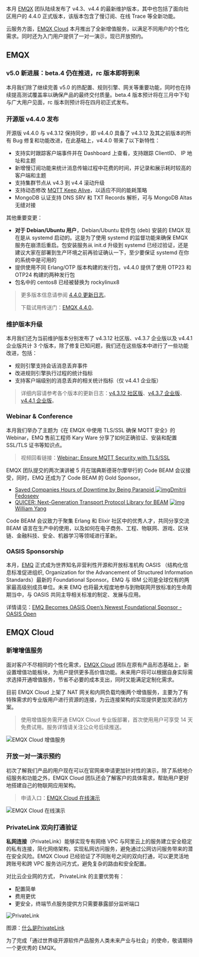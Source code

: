 本月 [EMQX](https://www.emqx.io/zh) 团队陆续发布了 v4.3、v4.4 的最新维护版本，其中也包括了面向社区用户的 4.4.0 正式版本，该版本包含了慢订阅、在线 Trace 等全新功能。

云服务方面，[EMQX Cloud](https://www.emqx.com/zh/cloud) 本月推出了全新增值服务，以满足不同用户的个性化需求。同时还为入门用户提供了一对一演示，现已开放预约。

## EMQX

### v5.0 新进展：beta.4 仍在推进，rc 版本即将到来

本月我们除了继续完善 v5.0 的热配置、规则引擎、网关等重要功能，同时也在持续提高测试覆盖率以确保产品的最终交付质量。beta.4 版本预计将在三月中下旬与广大用户见面，rc 版本则预计将在四月初正式发布。

### 开源版 v4.4.0 发布

开源版 v4.4.0 与 v4.3.12 保持同步，即 v4.4.0 具备了 v4.3.12 及其之前版本的所有 Bug 修复和功能改进，在此基础上，v4.4.0 带来了以下新特性：

- 支持实时跟踪客户端事件并在 Dashboard 上查看，支持跟踪 ClientID、 IP 地址和主题
- 新增慢订阅功能来统计消息传输过程中花费的时间，并记录和展示耗时较高的客户端和主题
- 支持集群节点从 v4.3 到 v4.4 滚动升级
- 支持动态修改 [MQTT Keep Alive](https://www.emqx.com/zh/blog/mqtt-keep-alive)，以适应不同的能耗策略
- MongoDB 认证支持 DNS SRV 和 TXT Records 解析，可与 MongoDB Altas 无缝对接

其他重要变更：

- **对于 Debian/Ubuntu 用户**，Debian/Ubuntu 软件包 (deb) 安装的 EMQX 现在是从 systemd 启动的。这是为了使用 systemd 的监督功能来确保 EMQX 服务在崩溃后重启。包安装服务从 init.d 升级到 systemd 已经过验证，还是建议大家在部署到生产环境之前再验证确认一下，至少要保证 systemd 在你的系统中是可用的
- 提供使用不同 Erlang/OTP 版本构建的发行包，v4.4.0 提供了使用 OTP23 和 OTP24 构建的两种发行包
- 包名中的 centos8 已经被替换为 rockylinux8

> 更多版本信息请参阅 [4.4.0 更新日志](https://www.emqx.com/zh/changelogs/broker/4.4.0)。
>
> 下载试用传送门：[EMQX 4.4.0](https://www.emqx.io/zh/downloads-and-install?version=4.4.0&os=Docker&oslabel=Docker)。

### 维护版本升级

本月我们还为当前维护版本分别发布了 v4.3.12 社区版、v4.3.7 企业版以及 v4.4.1 企业版共计 3 个版本，除了修复已知问题，我们还在这些版本中进行了一些功能改进，包括：

- 规则引擎支持会话消息丢弃事件
- 改进规则引擎执行过程的统计指标
- 支持客户端级别的消息丢弃的相关统计指标（仅 v4.4.1 企业版）

> 详细内容请参考各个版本的更新日志：[v4.3.12 社区版](https://www.emqx.com/en/changelogs/broker/4.3.12)、[v4.3.7 企业版](https://www.emqx.com/en/changelogs/enterprise/4.3.7)、[v4.4.1 企业版](https://www.emqx.com/en/changelogs/enterprise/4.4.1)。

### Webinar & Conference

本月我们举办了主题为《在 EMQX 中使用 TLS/SSL 确保 MQTT 安全》的 Webinar，EMQ 售前工程师 Kary Ware 分享了如何正确验证、安装和配置 SSL/TLS 证书等知识点。

> 视频回看链接：[Webinar: Ensure MQTT Security with TLS/SSL](https://www.youtube.com/watch?v=HRqJLi7-9KU) 

EMQX 团队提交的两次演讲被 5 月在瑞典斯德哥尔摩举行的 Code BEAM 会议接受，同时，EMQ 还成为了 Code BEAM 的 Gold Sponsor。

- [Saved Companies Hours of Downtime by Being Paranoid ](http://codesync.global/speaker/dmitrii-fedoseev/#934trace-specifications-and-chaos-engineering-advanced-testing-with-snabbkaffe)[![img](https://codesync.global/assets/img/favicon.93e85b1c.png)Dmitrii Fedoseev](http://codesync.global/speaker/dmitrii-fedoseev/#934trace-specifications-and-chaos-engineering-advanced-testing-with-snabbkaffe)
- [QUICER: Next-Generation Transport Protocol Library for BEAM](http://codesync.global/speaker/william-yang/#937quicer-next-generation-transport-protocol-library-for-beam) [![img](https://codesync.global/assets/img/favicon.93e85b1c.png)William Yang](http://codesync.global/speaker/william-yang/#937quicer-next-generation-transport-protocol-library-for-beam)

Code BEAM 会议致力于聚集 Erlang 和 Elixir 社区中的优秀人才，共同分享交流 BEAM 语言在生产中的使用，以及如何在电子商务、工程、物联网、游戏、区块链、金融科技、安全、机器学习等领域进行革新。

### OASIS Sponsorship

本月，[EMQ](https://www.emqx.com/zh) 正式成为世界知名非营利性开源和开放标准机构 OASIS （结构化信息标准促进组织, Organization for the Advancement of Structured Information Standards）最新的 Foundational Sponsor。EMQ 与 IBM 公司是全球仅有的两家最高级别成员单位。未来 EMQ 也将最大程度地参与到物联网开放标准的生命周期当中，与 OASIS 共同主导相关标准的制定、发展与应用。

详情请见：[EMQ Becomes OASIS Open’s Newest Foundational Sponsor - OASIS Open](https://www.oasis-open.org/2022/02/18/emq-becomes-oasis-open-newest-foundational-sponsor/)

## EMQX Cloud

### 新增增值服务

面对客户不尽相同的个性化需求，[EMQX Cloud](https://www.emqx.com/zh/cloud) 团队在原有产品形态基础上，新设置增值功能板块，为用户提供更多高价值功能。未来用户将可以根据自身实际需求选择开通增值服务，节省不必要的成本支出，同时又能满足定制化需求。

目前 EMQX Cloud 上架了 NAT 网关和内网负载均衡两个增值服务，主要为了有特殊需求的专业版用户进行资源的连接，为云连接架构的实现提供更加灵活的方案。

> 使用增值服务需开通 EMQX Cloud 专业版部署，首次使用用户可享受 14 天免费试用。服务详情请关注公众号后续推送。

![EMQX Cloud 增值服务](https://static.emqx.net/images/f18513a3d828ae15c6e8c82652ed0be3.png)

### 开放一对一演示预约

初次了解我们产品的用户现在可以在官网来申请更加针对性的演示，除了系统地介绍服务和功能之外，EMQX Cloud 团队还会了解客户的具体需求，帮助用户更好地搭建自己的物联网应用架构。

> 申请入口：[EMQX Cloud 在线演示](https://www.emqx.com/zh/cloud/demo) 

![EMQX Cloud 在线演示](https://static.emqx.net/images/447a23a1415ab4dfe5ed658d4cc74128.png)

### PrivateLink 双向打通验证

**私网连接**（PrivateLink）能够实现专有网络 VPC 与阿里云上的服务建立安全稳定的私有连接，简化网络架构，实现私网访问服务，避免通过公网访问服务带来的潜在安全风险。EMQX Cloud 已经验证了不同账号之间的双向打通，可以更灵活地跨账号和跨 VPC 服务访问方式，避免复杂的路由和安全配置。

对比云企业网的方式， PrivateLink 的主要优势有：

- 配置简单
- 费用更优
- 更安全，终端节点服务提供方只需要暴露部分监听端口

![PrivateLink](https://static.emqx.net/images/db7d346d8197e074fb213f41483c165c.png)

图源：[什么是PrivateLink](https://www.alibabacloud.com/help/zh/doc-detail/161974.htm)
 

为了完成「通过世界级开源软件产品服务人类未来产业与社会」的使命，敬请期待一个更优秀的 EMQX。
